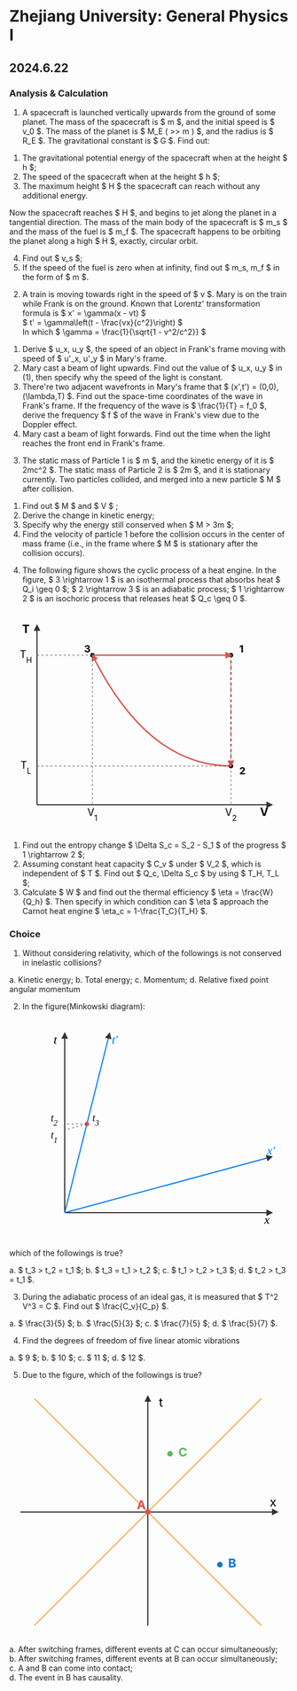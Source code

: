 # Zhejiang University: General Physics I 
## 2024.6.22

### Analysis & Calculation

1. A spacecraft is launched vertically upwards from the ground of some planet. The mass of the spacecraft is $ m $, and the initial speed is $ v_0 $. The mass of the planet is $ M_E ( >> m ) $, and the radius is $ R_E $. The gravitational constant is $ G $. Find out:

1) The gravitational potential energy of the spacecraft when at the height $ h $;  
2) The speed of the spacecraft when at the height $ h $;  
3) The maximum height $ H $ the spacecraft can reach without any additional energy.  

Now the spacecraft reaches $ H $, and begins to jet along the planet in a tangential direction. The mass of the main body of the spacecraft is $ m_s $ and the mass of the fuel is $ m_f $. The spacecraft happens to be orbiting the planet along a high $ H $, exactly, circular orbit. 

4) Find out $ v_s $;  
5) If the speed of the fuel is zero when at infinity, find out $ m_s, m_f $ in the form of $ m $. 

2. A train is moving towards right in the speed of $ v $. Mary is on the train while Frank is on the ground. Known that Lorentz' transformation formula is $ x' = \gamma(x - vt) $  <br>  $ t' = \gamma\left(t - \frac{vx}{c^2}\right) $  <br> In which $ \gamma = \frac{1}{\sqrt{1 - v^2/c^2}} $

1) Derive $ u_x, u_y $, the speed of an object in Frank's frame moving with speed of $ u'_x, u'_y $ in Mary's frame.  
2) Mary cast a beam of light upwards. Find out the value of $ u_x, u_y $ in (1), then specify why the speed of the light is constant.  
3) There're two adjacent wavefronts in Mary's frame that $ (x',t') = (0,0),(\lambda,T) $. Find out the space-time coordinates of the wave in Frank's frame. If the frequency of the wave is $ \frac{1}{T} = f_0 $, derive the frequency $ f $ of the wave in Frank's view due to the Doppler effect.  
4) Mary cast a beam of light forwards. Find out the time when the light reaches the front end in Frank's frame.

3. The static mass of Particle 1 is $ m $, and the kinetic energy of it is $ 2mc^2 $. The static mass of Particle 2 is $ 2m $, and it is stationary currently. Two particles collided, and merged into a new particle $ M $ after collision.

1) Find out $ M $ and $ V $ ;  
2) Derive the change in kinetic energy;  
3) Specify why the energy still conserved when $ M > 3m $;  
4) Find the velocity of particle 1 before the collision occurs in the center of mass frame (i.e., in the frame where $ M $ is stationary after the collision occurs).

4. The following figure shows the cyclic process of a heat engine. In the figure, $ 3 \rightarrow 1 $ is an isothermal process that absorbs heat $ Q_i \geq 0 $; $ 2 \rightarrow 3 $ is an adiabatic process; $ 1 \rightarrow 2 $ is an isochoric process that releases heat $ Q_c \geq 0 $.

<svg width="500" height="400" viewBox="0 0 500 400">
    <defs>
        <marker id="arrow" viewBox="0 0 10 10" refX="5" refY="5"
            markerWidth="6" markerHeight="6"
            orient="auto-start-reverse">
            <path d="M 0 0 L 10 5 L 0 10 z" fill="#333" />
        </marker>
            <marker id="heat_arrow" viewBox="0 0 10 10" refX="5" refY="5"
            markerWidth="6" markerHeight="6"
            orient="auto-start-reverse">
            <path d="M 0 0 L 10 5 L 0 10 z" fill="#007bff" />
        </marker>
        <marker id="cycle_arrow" viewBox="0 0 10 10" refX="8" refY="5"
            markerWidth="5" markerHeight="5"
            orient="auto">
            <path d="M 0 0 L 10 5 L 0 10 z" fill="#d9534f" />
        </marker>
    </defs>
    <line x1="50" y1="350" x2="50" y2="30" stroke="#333" stroke-width="2" marker-end="url(#arrow)" />
    <text x="30" y="40" font-size="20" font-weight="bold" text-anchor="middle">T</text>
    <line x1="50" y1="350" x2="470" y2="350" stroke="#333" stroke-width="2" marker-end="url(#arrow)" />
    <text x="460" y="370" font-size="20" font-weight="bold" text-anchor="middle">V</text>
    <circle id="p1" cx="400" cy="80" r="4" fill="black" />
    <circle id="p2" cx="400" cy="280" r="4" fill="black" />
    <circle id="p3" cx="150" cy="80" r="4" fill="black" />
    <line x1="150" y1="80" x2="400" y2="80" stroke="#d9534f" stroke-width="2.5" marker-end="url(#cycle_arrow)" />
    <line x1="400" y1="80" x2="400" y2="280" stroke="#d9534f" stroke-width="2.5" stroke-dasharray="5 5" marker-end="url(#cycle_arrow)" />
    <path d="M 400 280 Q 250 280 150 80" stroke="#d9534f" stroke-width="2.5" fill="none" marker-end="url(#cycle_arrow)" />
    <line x1="50" y1="80" x2="150" y2="80" stroke="#555" stroke-width="1" stroke-dasharray="4 4" />
    <text x="30" y="85" font-size="18" text-anchor="middle">T<tspan baseline-shift="sub" font-size="14">H</tspan></text>
    <line x1="50" y1="280" x2="400" y2="280" stroke="#555" stroke-width="1" stroke-dasharray="4 4" />
    <text x="30" y="285" font-size="18" text-anchor="middle">T<tspan baseline-shift="sub" font-size="14">L</tspan></text>
    <line x1="150" y1="80" x2="150" y2="350" stroke="#555" stroke-width="1" stroke-dasharray="4 4" />
    <text x="150" y="370" font-size="18" text-anchor="middle">V<tspan baseline-shift="sub" font-size="14">1</tspan></text>
    <line x1="400" y1="80" x2="400" y2="350" stroke="#555" stroke-width="1" stroke-dasharray="4 4" />
    <text x="400" y="370" font-size="18" text-anchor="middle">V<tspan baseline-shift="sub" font-size="14">2</tspan></text>
    <text x="415" y="75" font-size="18" font-weight="bold">1</text>
    <text x="415" y="295" font-size="18" font-weight="bold">2</text>
    <text x="135" y="75" font-size="18" font-weight="bold">3</text>

1) Find out the entropy change $ \Delta S_c = S_2 - S_1 $ of the progress $ 1 \rightarrow 2 $;  
2) Assuming constant heat capacity $ C_v $ under $ V_2 $, which is independent of $ T $. Find out $ Q_c, \Delta S_c $ by using $ T_H, T_L $;  
3) Calculate $ W $ and find out the thermal efficiency $ \eta = \frac{W}{Q_h} $. Then specify in which condition can $ \eta $ approach the Carnot heat engine $ \eta_c = 1-\frac{T_C}{T_H} $.

### Choice

1. Without considering relativity, which of the followings is not conserved in inelastic collisions?

a. Kinetic energy; b. Total energy; c. Momentum; d. Relative fixed point angular momentum

2. In the figure(Minkowski diagram):

<svg width="500" height="400" viewBox="0 0 500 400">
    <defs>
        <marker id="arrowhead" viewBox="0 0 10 10" refX="5" refY="5"
            markerWidth="6" markerHeight="6"
            orient="auto-start-reverse">
            <path d="M 0 0 L 10 5 L 0 10 z" fill="#333" />
        </marker>
    </defs>
    <line x1="100" y1="350" x2="100" y2="30" stroke="#333" stroke-width="2" marker-end="url(#arrowhead)" />
    <text x="80" y="45" font-size="22" font-family="serif" font-style="italic">t</text>
    <line x1="100" y1="350" x2="470" y2="350" stroke="#333" stroke-width="2" marker-end="url(#arrowhead)" />
    <text x="460" y="370" font-size="22" font-family="serif" font-style="italic">x</text>
    <line x1="100" y1="350" x2="180" y2="30" stroke="#007bff" stroke-width="2" marker-end="url(#arrowhead)" />
    <text x="185" y="45" font-size="22" font-family="serif" font-style="italic" fill="#007bff">t'</text>
    <line x1="100" y1="350" x2="470" y2="250" stroke="#007bff" stroke-width="2" marker-end="url(#arrowhead)" />
    <text x="465" y="245" font-size="22" font-family="serif" font-style="italic" fill="#007bff">x'</text>
    <circle cx="140" cy="190" r="4" fill="#d9534f"/>
    <text x="150" y="185" font-size="18" font-family="serif" font-style="italic">t<tspan baseline-shift="sub" font-size="14">3</tspan></text>
    <line x1="140" y1="190" x2="100" y2="190" stroke="#555" stroke-width="1" stroke-dasharray="4 4"/>
    <text x="75" y="185" font-size="18" font-family="serif" font-style="italic">t<tspan baseline-shift="sub" font-size="14">2</tspan></text>
    <line x1="140" y1="190" x2="100" y2="200.81" stroke="#555" stroke-width="1" stroke-dasharray="4 4"/>
    <text x="75" y="216.4" font-size="18" font-family="serif" font-style="italic">t<tspan baseline-shift="sub" font-size="14">1</tspan></text>

which of the followings is true? 

a. $ t_3 > t_2 = t_1 $; b. $ t_3 = t_1 > t_2 $; c. $ t_1 > t_2 > t_3 $; d. $ t_2 > t_3 = t_1 $.  

3. During the adiabatic process of an ideal gas, it is measured that $ T^2 V^3 = C $. Find out $ \frac{C_v}{C_p} $.  

a. $ \frac{3}{5} $; b. $ \frac{5}{3} $; c. $ \frac{7}{5} $; d. $ \frac{5}{7} $.

4. Find the degrees of freedom of five linear atomic vibrations

a. $ 9 $; b. $ 10 $; c. $ 11 $; d. $ 12 $.

5. Due to the figure, which of the followings is true?

<svg width="500" height="450" viewBox="0 0 500 450">
    <defs>
        <marker id="arrowhead-lc" viewBox="0 0 10 10" refX="5" refY="5"
            markerWidth="6" markerHeight="6"
            orient="auto-start-reverse">
            <path d="M 0 0 L 10 5 L 0 10 z" fill="#333" />
        </marker>
    </defs>
    <line x1="250" y1="430" x2="250" y2="20" stroke="#333" stroke-width="2" marker-end="url(#arrowhead-lc)" />
    <text x="270" y="35" font-size="22">t</text>
    <line x1="20" y1="225" x2="480" y2="225" stroke="#333" stroke-width="2" marker-end="url(#arrowhead-lc)" />
    <text x="470" y="215" font-size="22">x</text>
    <line x1="45" y1="20" x2="455" y2="430" stroke="#f0ad4e" stroke-width="2" />
    <line x1="45" y1="430" x2="455" y2="20" stroke="#f0ad4e" stroke-width="2" />
    <circle cx="250" cy="225" r="5" fill="#d9534f" />
    <text x="230" y="220" font-size="22" fill="#d9534f" font-weight="bold">A</text>
    <circle cx="380" cy="320" r="5" fill="#0275d8" />
    <text x="395" y="325" font-size="22" fill="#0275d8" font-weight="bold">B</text>
    <circle cx="290" cy="120" r="5" fill="#5cb85c" />
    <text x="305" y="125" font-size="22" fill="#5cb85c" font-weight="bold">C</text>
</svg>

a. After switching frames, different events at C can occur simultaneously;  
b. After switching frames, different events at B can occur simultaneously;  
c. A and B can come into contact;  
d. The event in B has causality.  

<br><br>